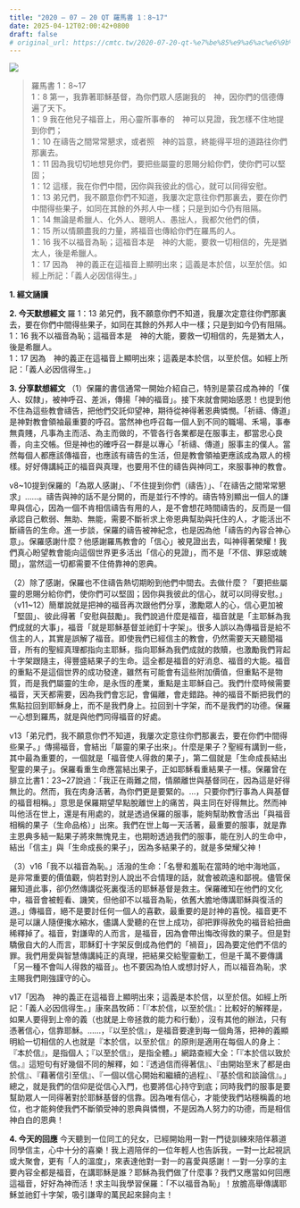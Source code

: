 ```yaml
---
title: "2020 – 07 – 20 QT 羅馬書 1：8~17"
date: 2025-04-12T02:00:42+0800
draft: false
# original_url: https://cmtc.tw/2020-07-20-qt-%e7%be%85%e9%a6%ac%e6%9b%b8-1%ef%bc%9a817
---
```


![](/images/qt.jpg)
> 羅馬書 1：8\~17  
> 1：8 第一，我靠著耶穌基督，為你們眾人感謝我的　神，因你們的信德傳遍了天下。  
> 1：9 我在他兒子福音上，用心靈所事奉的　神可以見證，我怎樣不住地提到你們；  
> 1：10 在禱告之間常常懇求，或者照　神的旨意，終能得平坦的道路往你們那裏去。  
> 1：11 因為我切切地想見你們，要把些屬靈的恩賜分給你們，使你們可以堅固；  
> 1：12 這樣，我在你們中間，因你與我彼此的信心，就可以同得安慰。  
> 1：13 弟兄們，我不願意你們不知道，我屢次定意往你們那裏去，要在你們中間得些果子，如同在其餘的外邦人中一樣；只是到如今仍有阻隔。  
> 1：14 無論是希臘人、化外人、聰明人、愚拙人，我都欠他們的債，  
> 1：15 所以情願盡我的力量，將福音也傳給你們在羅馬的人。  
> 1：16 我不以福音為恥；這福音本是　神的大能，要救一切相信的，先是猶太人，後是希臘人。  
> 1：17 因為　神的義正在這福音上顯明出來；這義是本於信，以至於信。如經上所記：「義人必因信得生。」

**1. 經文誦讀**

**2.  今天默想經文**
羅 1：13 弟兄們，我不願意你們不知道，我屢次定意往你們那裏去，要在你們中間得些果子，如同在其餘的外邦人中一樣；只是到如今仍有阻隔。  
1：16 我不以福音為恥；這福音本是　神的大能，要救一切相信的，先是猶太人，後是希臘人。  
1：17 因為　神的義正在這福音上顯明出來；這義是本於信，以至於信。如經上所記：「義人必因信得生。」

**3. 分享默想經文**
（1）保羅的書信通常一開始介紹自己，特別是蒙召成為神的「僕人、奴隸」，被神呼召、差派，傳揚「神的福音」。接下來就會開始感恩！也提到他不住為這些教會禱告，把他們交託仰望神，期待從神得著恩典憐憫。「祈禱、傳道」是神對教會領袖最重要的呼召。當然神也呼召每一個人到不同的職場、禾場，事奉無貴賤，凡事為主而活、為主而做的，不管各行各業都是在服事主，都當忠心良善，向主交帳。但是神也的確呼召一群是以專心「祈禱、傳道」服事主的僕人。當然每個人都應該傳福音，也應該有禱告的生活，但是教會領袖更應該成為眾人的榜樣。好好傳講純正的福音與真理，也要用不住的禱告與神同工，來服事神的教會。

v8\~10提到保羅的「為眾人感謝」、「不住提到你們（禱告）」、「在禱告之間常常懇求」……。禱告與神的話不是分開的，而是並行不悖的。禱告特別顯出一個人的謙卑與信心，因為一個不肯相信禱告有用的人，是不會想花時間禱告的，反而是一個承認自己軟弱、無助、無能，需要不斷祈求上帝恩典幫助與托住的人，才能活出不斷禱告的生命。進一步談，保羅的禱告被神紀念，也是因為他「禱告的內容合神心意」。保羅感謝什麼？他感謝羅馬教會的「信心」被見證出去，叫神得著榮耀！我們真心盼望教會能向這個世界更多活出「信心的見證」，而不是「不信、罪惡或醜聞」，當然這一切都需要不住倚靠神的恩典。

（2）除了感謝，保羅也不住禱告熱切期盼到他們中間去。去做什麼？「要把些屬靈的恩賜分給你們，使你們可以堅固；因你與我彼此的信心，就可以同得安慰。」（v11\~12）簡單說就是把神的福音再次跟他們分享，激勵眾人的心，信心更加被「堅固」、彼此得著「安慰與鼓勵」。我們說過什麼是福音，福音就是「主耶穌為我們成就的大事」，福音「就是耶穌基督並祂釘十字架」。很多人誤以為傳福音是給不信主的人，其實是誤解了福音。即使我們已經信主的教會，仍然需要天天聽聞福音，所有的聖經真理都指向主耶穌，指向耶穌為我們成就的救贖，也激勵我們背起十字架跟隨主，得豐盛結果子的生命。這全都是福音的好消息、福音的大能。福音的重點不是這個世界的成功發達，雖然有可能會有這些附加價值，但重點不是物質，而是我們屬靈的生命，是永恆的產業，重點是主耶穌自己。我們什麼時候需要福音，天天都需要，因為我們會忘記，會偏離，會走錯路。神的福音不斷把我們的焦點拉回到耶穌身上，而不是我們身上。拉回到十字架，而不是我們的功德。保羅一心想到羅馬，就是與他們同得福音的好處。

v13「弟兄們，我不願意你們不知道，我屢次定意往你們那裏去，要在你們中間得些果子。」傳揚福音，會結出「屬靈的果子出來」。什麼是果子？聖經有講到一些，其中最為重要的，一個就是「福音使人得救的果子」，第二個就是「生命成長結出聖靈的果子」。保羅看重生命應當結出果子，正如耶穌看重結果子一樣。保羅曾在腓立比書1：23\~27說過：「我正在兩難之間，情願離世與基督同在，因為這是好得無比的。然而，我在肉身活著，為你們更是要緊的。…，只要你們行事為人與基督的福音相稱。」意思是保羅期望早點脫離世上的痛苦，與主同在好得無比。然而神叫他活在世上，還是有用處的，就是透過保羅的服事，能夠幫助教會活出「與福音相稱的果子（生命品格）」出來。我們在世上每一天活著，最重要的服事，就是靠主恩典多結一點果子將來無愧見主，也期盼透過我們的服事，能在別人的生命中，結出「信主」與「生命成長的果子」，因為多結果子的，就是多榮耀父神！

（3）v16「我不以福音為恥。」活潑的生命：「名譽和羞恥在當時的地中海地區，是非常重要的價值觀，倘若對別人說出不合情理的話，就會被疏遠和鄙視。儘管保羅知道此事，卻仍然傳講從死裏復活的耶穌基督是救主。保羅確知在他們的文化中，福音會被輕看、譏笑，但他卻不以福音為恥，依舊大膽地傳講耶穌與復活的道。」傳福音，絕不是要討任何一個人的喜歡，最重要的是討神的喜悅。福音更不是可以讓人隨便攙水縮水，儘講人愛聽的在世上成功，卻把罪得赦免的福音給扭曲稀釋掉了。福音，對謙卑的人而言，是福音，因為會帶出悔改得救的果子。但是對驕傲自大的人而言，耶穌釘十字架反倒成為他們的「禍音」，因為要定他們不信的罪。我們用愛與智慧傳講純正的真理，把結果交給聖靈動工，但是千萬不要傳講「另一種不會叫人得救的福音」。也不要因為怕人或想討好人，而以福音為恥，求主賜我們剛強謹守的心。

v17「因為　神的義正在這福音上顯明出來；這義是本於信，以至於信。如經上所記：「義人必因信得生。」康來昌牧師：「『本於信，以至於信』：比較好的解釋是，如果人要得到上帝的義（也就是上帝拯救的能力和行動），沒有其他的辦法，只有憑著信心，信靠耶穌。……，『以至於信』，是福音要達到每一個角落，把神的義顯明給一切相信的人也就是『本於信，以至於信』的原則是適用在每個人的身上：『本於信』，是指個人；『以至於信』，是指全體。」網路查經大全：「『本於信以致於信。』這短句有好幾個不同的解釋，如：『透過信而得著信』、『由開始至末了都是由於信』、『藉著信引至信』、『一個以信心開始和繼續的過程』、『基於信和談論信』。」總之，就是我們的信仰是從信心入門，也要將信心持守到底；同時我們的服事是要幫助眾人一同得著對於耶穌基督的信靠。因為唯有信心，才能使我們站穩稱義的地位，也才能夠使我們不斷領受神的恩典與憐憫，不是因為人努力的功德，而是相信神白白的恩典！

**4. 今天的回應**
今天聽到一位同工的兒女，已經開始用一對一門徒訓練來陪伴慕道同學信主，心中十分的喜樂！我上週陪伴的一位年輕人也告訴我，一對一比起視訊或大聚會，更有「人的溫度」，來表達他對一對一的喜愛與感謝！一對一分享的主要內容全都是福音，在講耶穌是誰？耶穌為我們做了什麼事？我們又應當如何回應這福音，好好為神而活！求主叫我學習保羅：「不以福音為恥」！放膽高舉傳講耶穌並祂釘十字架，吸引謙卑的萬民起來歸向主！
